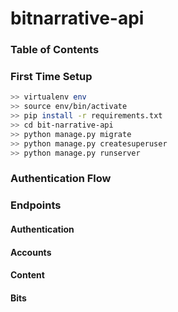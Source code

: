 # bitnarrative-api

### Table of Contents

### First Time Setup

```bash
>> virtualenv env
>> source env/bin/activate
>> pip install -r requirements.txt
>> cd bit-narrative-api
>> python manage.py migrate
>> python manage.py createsuperuser
>> python manage.py runserver
```

### Authentication Flow

### Endpoints

#### Authentication

#### Accounts

#### Content

#### Bits
